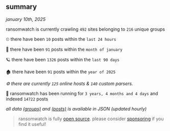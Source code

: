 
## summary
_january 10th, 2025_

ransomwatch is currently crawling `492` sites belonging to `216` unique groups

⏲ there have been `10` posts within the `last 24 hours`

🦈 there have been `91` posts within the `month of january`

🪐 there have been `1326` posts within the `last 90 days`

🏚 there have been `91` posts within the `year of 2025`

_⚙️ there are currently `125` online hosts & `140` custom parsers._

🦕 ransomwatch has been running for `3 years, 4 months and 4 days` and indexed `14722` posts

_all data  [(groups)](http://ransomwhat.telemetry.ltd/groups) and [(posts)](http://ransomwhat.telemetry.ltd/posts) is available in JSON (updated hourly)_

> ransomwatch is fully [open source](https://github.com/joshhighet/ransomwatch#ransomwatch--). please consider [sponsoring](https://github.com/sponsors/joshhighet) if you find it useful!
